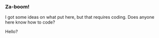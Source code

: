 ### Za-boom!

I got some ideas on what put here, but that requires coding. Does anyone here know how to code?

Hello?
